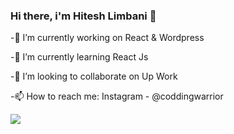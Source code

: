 ###  Hi there, i'm Hitesh Limbani 👋

-🔭 I’m currently working on  React & Wordpress

-🌱 I’m currently learning React Js

-👯 I’m looking to collaborate on Up Work

-📫 How to reach me: Instagram - @coddingwarrior

<img src="https://github-readme-stats.vercel.app/api?username=hiteshlimbanidev&&show_icons=true&title_color=ffffff&icon_color=bb2acf&text_color=daf7dc&bg_color=151515">
<!---
hiteshlimbanidev/hiteshlimbanidev is a ✨ special ✨ repository because its `README.md` (this file) appears on your GitHub profile.
You can click the Preview link to take a look at your changes.
--->
